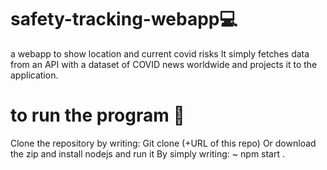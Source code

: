 # safety-tracking-webapp💻
a webapp to show location and current covid risks
It simply fetches data from an API with a dataset of COVID news worldwide and projects it to the application.
# to run the program 🚀
Clone the repository by writing:
Git clone (+URL of this repo)
Or download the zip and install nodejs and run it 
By simply writing: ~ npm start .



